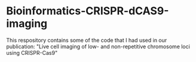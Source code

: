 # Bioinformatics-CRISPR-dCAS9-imaging
This respository contains some of the code that I had used in our publication:
"Live cell imaging of low- and non-repetitive chromosome loci using CRISPR-Cas9"
